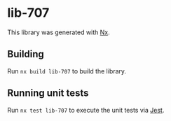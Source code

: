 # lib-707

This library was generated with [Nx](https://nx.dev).

## Building

Run `nx build lib-707` to build the library.

## Running unit tests

Run `nx test lib-707` to execute the unit tests via [Jest](https://jestjs.io).
